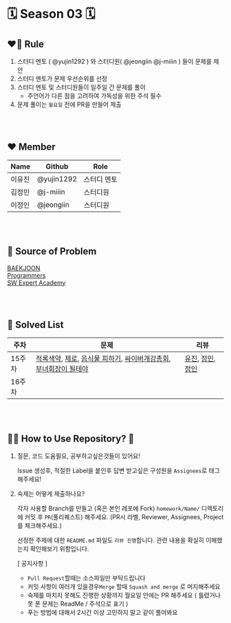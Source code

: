 # 🗓️ Season 03 🗓️

## ❤️‍🔥 Rule

1. 스터디 멘토 ( @yujin1292 ) 와  스터디원( @jeongiin @j-miiin ) 들이 문제를 제안
2. 스터디 멘토가 문제 우선순위를 선정
3. 스터디 멘토 및 스터디원들이 일주일 간 문제를 풀이
    - 주언어가 다른 점을 고려하여 가독성을 위한 주석 필수
4. 문제 풀이는 ```월요일``` 전에 PR을 만들어 제출

</br>
</br>

## ❤️ Member
|Name|Github|Role|
|------|---|---|
|이유진|@yujin1292|스터디 멘토|
|김정민|@j-miiin|스터디원|
|이정인|@jeongiin|스터디원|

</br>
</br>

## 📕 Source of Problem
[BAEKJOON](https://www.acmicpc.net/) </br>
[Programmers](https://programmers.co.kr/learn/challenges?tab=all_challenges) </br>
[SW Expert Academy](https://swexpertacademy.com/main/main.do) </br>

</br>
</br>

## 🚩 Solved List
|주차|문제|리뷰|
|------|---|---|
|15주차|[적록색약](https://www.acmicpc.net/problem/10026), [제로](https://www.acmicpc.net/problem/10773), [음식물 피하기](https://www.acmicpc.net/problem/1743), [싸이버개강총회](https://www.acmicpc.net/problem/19583), [부녀회장이 될테야](https://www.acmicpc.net/problem/2775)|[유진](https://github.com/yujin1292/BreakingCodingTest/pull/55), [정민](https://github.com/yujin1292/BreakingCodingTest/pull/56), [정인](https://github.com/yujin1292/BreakingCodingTest/pull/57)|
|16주차|||

</br>
</br>


## 🤷‍♀️ How to Use Repository? 🤷
1. 질문, 코드 도움필요, 공부하고싶은것들이 있어요!

    Issue 생성후, 적절한 Label을 붙인후 답변 받고싶은 구성원을 ```Assignees```로 태그해주세요!

2. 숙제는 어떻게 제출하나요?

    각자 사용할 Branch를 만들고 (혹은 본인 레포에 Fork)  ```homework/Name/``` 디렉토리에 커밋 후 ```PR```(풀리퀘스트) 해주세요.
    (PR시 라벨, Reviewer, Assignees, Project 를 체크해주세요.)
    
    선정한 주제에 대한 ```README.md``` 파일도 ```리뷰 진행```합니다. 관련 내용을 확실히 이해했는지 확인해보기 위함입니다.



    [ 공지사항 ]
    - ```Pull Request```할때는 소스파일만 부탁드립니다
    - 커밋 사항이 여러개 있을경우```Merge``` 할때 ```Squash and merge``` 로 머지해주세요
    - 숙제를 마치지 못해도 진행한 상황까지 월요일 안에는 PR 해주세요 ( 틀렸거나 못 푼 문제는 ReadMe / 주석으로 표기 )
    - 푸는 방법에 대해서 2시간 이상 고민하지 말고 같이 풀어봐요
    
